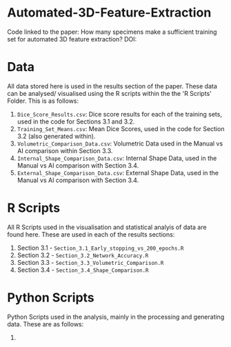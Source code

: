 # Automated-3D-Feature-Extraction
Code linked to the paper: How many specimens make a sufficient training set for automated 3D feature extraction? DOI:

# Data 
All data stored here is used in the results section of the paper. These data can be analysed/ visualised using the R scripts within the the 'R Scripts' Folder. This is as follows:

1. `Dice_Score_Results.csv`: Dice score results for each of the training sets, used in the code for Sections 3.1 and 3.2.
2. `Training_Set_Means.csv`: Mean Dice Scores, used in the code for Section 3.2 (also generated within).
3. `Volumetric_Comparison_Data.csv`: Volumetric Data used in the Manual vs AI comparison within Section 3.3. 
4. `Internal_Shape_Comparison_Data.csv`: Internal Shape Data, used in the Manual vs AI comparison with Section 3.4.
5. `External_Shape_Comparison_Data.csv`: External Shape Data, used in the Manual vs AI comparison with Section 3.4.

# R Scripts 
All R Scripts used in the visualisation and statistical analyis of data are found here. These are used in each of the results sections: 

1. Section 3.1 - `Section_3.1_Early_stopping_vs_200_epochs.R`
2. Section 3.2 - `Section_3.2_Network_Accuracy.R`
3. Section 3.3 - `Section_3.3_Volumetric_Comparison.R` 
4. Section 3.4 - `Section_3.4_Shape_Comparison.R`

# Python Scripts 
Python Scripts used in the analysis, mainly in the processing and generating data. These are as follows: 

1. 
